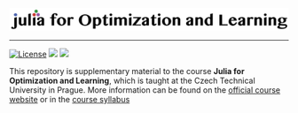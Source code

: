 <p align="center">
 <img src="https://raw.githubusercontent.com/JuliaTeachingCTU/JuliaCTUGraphics/main/logo/Julia-for-Optimization-and-Learning.svg" alt="Course logo"/>
</p>

---

[![License](https://img.shields.io/badge/License-MIT-blue.svg)](https://github.com/VaclavMacha/JuliaCourse/blob/master/LICENSE)
[![](https://img.shields.io/badge/docs-stable-blue.svg)](https://juliateachingctu.github.io/Julia-for-Optimization-and-Learning/stable/)
[![](https://img.shields.io/badge/docs-dev-blue.svg)](https://juliateachingctu.github.io/Julia-for-Optimization-and-Learning/dev/)

This repository is supplementary material to the course **Julia for Optimization and Learning**, which is taught at the Czech Technical University in Prague. More information can be found on the [official course website](https://VaclavMacha.github.io/JuliaCourse/stable) or in the [course syllabus](http://bilakniha.cvut.cz/en/predmet6606806.html)
